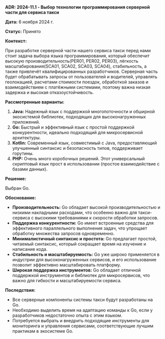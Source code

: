 **ADR: 2024-11.1 - Выбор технологии программирования серверной части для сервиса такси**

**Дата:** 6 ноября 2024 г.

**Статус:** Принято

**Контекст:**

При разработке серверной части нашего сервиса такси перед нами стоит задача выбора языка программирования, который обеспечит высокую производительность(PER01, PER02, PER03), лёгкость масштабирования(SCA01, SCA02, SCA03, SCA04), стабильность, а также привлечёт квалифицированных разработчиков. Серверная часть будет обрабатывать запросы от пользователей и водителей, управлять геолокацией, расчетами стоимости поездок, обработкой заказов и взаимодействием с платёжными системами, поэтому важна низкая задержка и высокая отказоустойчивость.

**Рассмотренные варианты:**

1. **Java:** Надежный язык с поддержкой многопоточности и обширной экосистемой библиотек, подходящих для высоконагруженных приложений.
2. **Go:** Быстрый и эффективный язык с простой поддержкой конкурентности, идеально подходящий для микросервисной архитектуры.
3. **Kotlin:** Современный язык, совместимый с Java, предоставляющий улучшенный синтаксис и безопасность типов, поддерживает горутины.
4. **PHP:** Очень много коробочных решений. Этот универсальный скриптовый язык прост в использовании (простое взаимодействие с базами данных).

**Решение:**

Выбран Go.

**Обоснование:**

- **Производительность:** Go обладает высокой производительностью и низкими накладными расходами, что особенно важно для такси-сервиса с высокими требованиями к скорости обработки запросов.
- **Поддержка конкурентности:** Go имеет встроенные средства для эффективного параллельного выполнения задач, что упрощает обработку множества запросов одновременно.
- **Минималистичный синтаксис и простота:** Go предлагает простой, читаемый синтаксис, который сокращает время на изучение и написание кода.
- **Стабильность и масштабируемость:** Go уже широко применяется в индустрии для высоконагруженных сервисов, и его использование позволит эффективно масштабировать платформу.
- **Широкая поддержка инструментов:** Go обладает отличной поддержкой инструментов и библиотек для микросервисов, что важно для гибкости и масштабируемости сервиса.

**Последствия:**

- Все серверные компоненты системы такси будут разработаны на Go.
- Необходимо выделить время на адаптацию команды к Go, если у разработчиков недостаточно опыта с этим языком.
- Потребуется выбрать и внедрить подходящие инструменты для мониторинга и управления сервисами, соответствующие лучшим практикам в экосистеме Go.